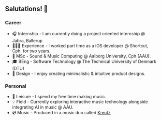 ## Salutations! 👋
### Career
- 🎧 Internship  - I am currently doing a project oriented internship @ Jabra, Ballerup
- 👨🏼‍💻 Experience  - I worked part time as a iOS developer @ Shortcut, Cph. for two years.
- 📖 MSc         - Sound & Music Computing @ Aalborg University, Cph (AAU).
- 🎓 BEng        - Software Technology @ The Technical University of Denmark (DTU)
- 🎨 Design      - I enjoy creating minimalistic & intuitive product designs.
### Personal
- 🎵 Leisure     - I spend my free time making music.
- 💡 Field       - Currently exploring interactive music technology alongside integrating AI in music @ AAU.
- 💿 Music       - Produced in a music duo called [Kreutz](https://open.spotify.com/artist/1JARCv57h1frJZDcxBqC8y?si=3xxhMoq0Rx2H1XSc_XvC_Q)


<!--

![Anurag's GitHub stats](https://github-readme-stats.vercel.app/api?username=anuraghazra&show_icons=true)
**ThaDuyx/thaduyx** is a ✨ _special_ ✨ repository because its `README.md` (this file) appears on your GitHub profile.

Here are some ideas to get you started:

- 🔭 I’m currently working on ...
- 🌱 I’m currently learning ...
- 👯 I’m looking to collaborate on ...
- 🤔 I’m looking for help with ...
- 💬 Ask me about ...
- 📫 How to reach me: ...
- 😄 Pronouns: ...
- ⚡ Fun fact: ...
-->
